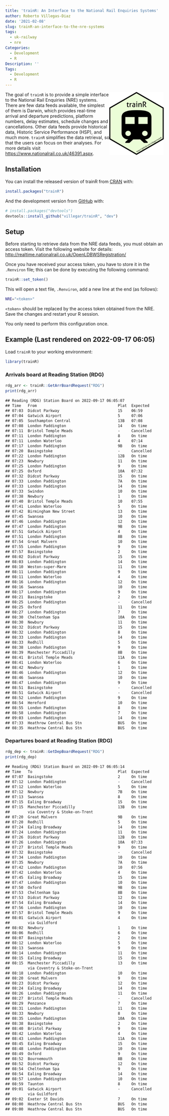 ```yaml
---
title: 'trainR: An Interface to the National Rail Enquiries Systems'
author: Roberto Villegas-Diaz
date: '2021-02-08'
slug: trainR-an-interface-to-the-nre-systems
tags:
  - uk-railway
  - nre
Categories:
  - Development
  - R
Description: ''
Tags:
  - Development
  - R
---
```


<img src="https://raw.githubusercontent.com/villegar/trainR/main/inst/images/logo.png" alt="logo" align="right" height=200px/>

The goal of `trainR` is to provide a simple interface to the 
National Rail Enquiries (NRE) systems. There are few data feeds 
available, the simplest of them is Darwin, which provides real-time 
arrival and departure predictions, platform numbers, delay estimates, 
schedule changes and cancellations. Other data feeds provide historical 
data, Historic Service Performance (HSP), and much more. `trainR` 
simplifies the data retrieval, so that the users can focus on their 
analyses. For more details visit 
https://www.nationalrail.co.uk/46391.aspx.

## Installation

You can install the released version of trainR from [CRAN](https://CRAN.R-project.org) with:

``` r
install.packages("trainR")
```

And the development version from [GitHub](https://github.com/) with:

``` r
# install.packages("devtools")
devtools::install_github("villegar/trainR", "dev")
```

## Setup
Before starting to retrieve data from the NRE data feeds, you must obtain an access token. 
Visit the following website for details: http://realtime.nationalrail.co.uk/OpenLDBWSRegistration/

Once you have received your access token, you have to store it in the `.Renviron` file; this can be 
done by executing the following command:


```r
trainR::set_token()
```

This will open a text file, `.Renviron`, add a new line at the end (as follows):

```bash
NRE="<token>"
```

`<token>` should be replaced by the access token obtained from the NRE. Save the changes and restart 
your R session.

You only need to perform this configuration once.

## Example (Last rendered on 2022-09-17 06:05)

Load `trainR` to your working environment:

```r
library(trainR)
```

### Arrivals board at Reading Station (RDG)


```r
rdg_arr <- trainR::GetArrBoardRequest("RDG")
print(rdg_arr)
```

```
## Reading (RDG) Station Board on 2022-09-17 06:05:07
## Time   From                                    Plat  Expected
## 07:03  Didcot Parkway                          15    06:59
## 07:04  Gatwick Airport                         5     07:06
## 07:05  Southampton Central                     13B   07:08
## 07:08  London Paddington                       14    On time
## 07:11  Bristol Temple Meads                    -     Cancelled
## 07:11  London Paddington                       8     On time
## 07:11  London Waterloo                         4     07:14
## 07:17  London Paddington                       9B    On time
## 07:20  Basingstoke                             -     Cancelled
## 07:22  London Paddington                       12B   On time
## 07:23  Newbury                                 11    On time
## 07:25  London Paddington                       9     On time
## 07:25  Oxford                                  10A   07:32
## 07:32  Didcot Parkway                          15    On time
## 07:33  London Paddington                       7A    On time
## 07:33  London Paddington                       14    On time
## 07:33  Swindon                                 10    On time
## 07:38  Newbury                                 1     On time
## 07:40  Bristol Temple Meads                    10    07:55
## 07:41  London Waterloo                         5     On time
## 07:42  Birmingham New Street                   13    On time
## 07:45  Swansea                                 10    On time
## 07:46  London Paddington                       12    On time
## 07:47  London Paddington                       9B    On time
## 07:51  Gatwick Airport                         4     On time
## 07:51  London Paddington                       8B    On time
## 07:54  Great Malvern                           10    On time
## 07:55  London Paddington                       9     On time
## 07:57  Basingstoke                             2     On time
## 08:02  Didcot Parkway                          15    On time
## 08:03  London Paddington                       14    On time
## 08:10  Weston-super-Mare                       11    On time
## 08:11  London Paddington                       9     On time
## 08:11  London Waterloo                         4     On time
## 08:16  London Paddington                       12    On time
## 08:16  Swansea                                 10    On time
## 08:17  London Paddington                       9     On time
## 08:21  Basingstoke                             2     On time
## 08:25  London Paddington                       -     Cancelled
## 08:25  Oxford                                  11    On time
## 08:27  London Paddington                       7     On time
## 08:30  Cheltenham Spa                          10A   On time
## 08:30  Newbury                                 11    On time
## 08:32  Didcot Parkway                          15    On time
## 08:32  London Paddington                       8     On time
## 08:33  London Paddington                       14    On time
## 08:33  Redhill                                 5     On time
## 08:38  London Paddington                       9     On time
## 08:39  Manchester Piccadilly                   8B    On time
## 08:41  Bristol Temple Meads                    11A   On time
## 08:41  London Waterloo                         6     On time
## 08:42  Newbury                                 1     On time
## 08:46  London Paddington                       12    On time
## 08:46  Swansea                                 10    On time
## 08:47  London Paddington                       9     On time
## 08:51  Basingstoke                             -     Cancelled
## 08:51  Gatwick Airport                         -     Cancelled
## 08:52  London Paddington                       9     On time
## 08:54  Hereford                                10    On time
## 08:55  London Paddington                       8     On time
## 08:58  London Paddington                       7     On time
## 09:03  London Paddington                       14    On time
## 07:33  Heathrow Central Bus Stn                BUS   On time
## 08:35  Heathrow Central Bus Stn                BUS   On time
```

### Departures board at Reading Station (RDG)


```r
rdg_dep <- trainR::GetDepBoardRequest("RDG")
print(rdg_dep)
```

```
## Reading (RDG) Station Board on 2022-09-17 06:05:14
## Time   To                                      Plat  Expected
## 07:07  Basingstoke                             2     On time
## 07:12  London Paddington                       -     Cancelled
## 07:12  London Waterloo                         5     On time
## 07:12  Newbury                                 7B    On time
## 07:13  Swansea                                 8     On time
## 07:15  Ealing Broadway                         15    On time
## 07:15  Manchester Piccadilly                   13B   On time
##        via Coventry & Stoke-on-Trent           
## 07:20  Great Malvern                           9B    On time
## 07:20  Redhill                                 5     On time
## 07:24  Ealing Broadway                         14    On time
## 07:24  London Paddington                       11    On time
## 07:26  Didcot Parkway                          12B   On time
## 07:26  London Paddington                       10A   07:33
## 07:27  Bristol Temple Meads                    9     On time
## 07:32  Basingstoke                             -     Cancelled
## 07:34  London Paddington                       10    On time
## 07:35  Newbury                                 7A    On time
## 07:42  London Paddington                       10    07:56
## 07:42  London Waterloo                         4     On time
## 07:45  Ealing Broadway                         15    On time
## 07:47  London Paddington                       10    On time
## 07:50  Oxford                                  9B    On time
## 07:53  Cheltenham Spa                          8B    On time
## 07:53  Didcot Parkway                          12    On time
## 07:54  Ealing Broadway                         14    On time
## 07:56  London Paddington                       10    On time
## 07:57  Bristol Temple Meads                    9     On time
## 08:01  Gatwick Airport                         4     On time
##        via Guildford                           
## 08:02  Newbury                                 1     On time
## 08:06  Redhill                                 6     On time
## 08:07  Basingstoke                             2     On time
## 08:12  London Waterloo                         5     On time
## 08:13  Swansea                                 9     On time
## 08:14  London Paddington                       11    On time
## 08:15  Ealing Broadway                         15    On time
## 08:15  Manchester Piccadilly                   13    On time
##        via Coventry & Stoke-on-Trent           
## 08:18  London Paddington                       10    On time
## 08:20  Great Malvern                           9     On time
## 08:23  Didcot Parkway                          12    On time
## 08:24  Ealing Broadway                         14    On time
## 08:26  London Paddington                       11    On time
## 08:27  Bristol Temple Meads                    -     Cancelled
## 08:29  Penzance                                7     On time
## 08:31  London Paddington                       11    On time
## 08:33  Newbury                                 8     On time
## 08:35  London Paddington                       10A   On time
## 08:38  Basingstoke                             2     On time
## 08:40  Bristol Parkway                         9     On time
## 08:42  London Waterloo                         4     On time
## 08:43  London Paddington                       11A   On time
## 08:45  Ealing Broadway                         15    On time
## 08:48  London Paddington                       10    On time
## 08:49  Oxford                                  9     On time
## 08:52  Bournemouth                             8B    On time
## 08:52  Didcot Parkway                          12    On time
## 08:54  Cheltenham Spa                          9     On time
## 08:54  Ealing Broadway                         14    On time
## 08:57  London Paddington                       10    On time
## 08:59  Taunton                                 8     On time
## 09:01  Gatwick Airport                         -     Cancelled
##        via Guildford                           
## 09:02  Exeter St Davids                        7     On time
## 08:00  Heathrow Central Bus Stn                BUS   On time
## 09:00  Heathrow Central Bus Stn                BUS   On time
```
